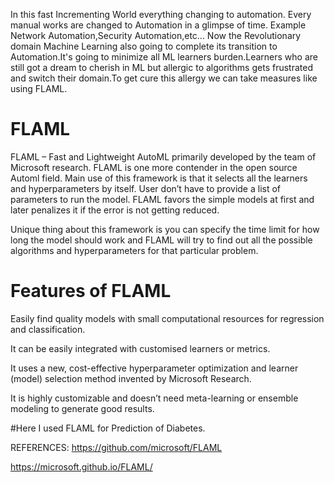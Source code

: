 
In this fast Incrementing World everything changing to automation. Every manual works are changed to Automation in a glimpse of time. Example Network Automation,Security Automation,etc... Now the Revolutionary domain Machine Learning also  going to complete its transition to Automation.It's going to minimize all ML learners burden.Learners who are still got a dream to cherish in ML but allergic to algorithms gets frustrated  and switch their domain.To get cure this allergy we can take measures like using FLAML.
       
    
# FLAML
FLAML – Fast and Lightweight AutoML primarily developed by the team of Microsoft research. FLAML is one more contender in the open source Automl field.  Main use of this framework is that it selects all the learners and hyperparameters by itself. User don’t have to provide a list of parameters to run the model. FLAML favors the simple models at first and later penalizes it if the error is not getting reduced.
       
Unique thing about this framework is you can specify the time limit for how long the model should work and FLAML will try to find out all the possible algorithms and hyperparameters for that particular problem.
       
# Features of FLAML
   
Easily find quality models with small computational resources for regression and classification.

It can be easily integrated with customised learners or metrics.

It uses a new, cost-effective hyperparameter optimization and learner (model) selection method invented by Microsoft Research.

It is highly customizable and doesn’t need meta-learning or ensemble modeling to generate good results.


#Here I used FLAML for Prediction of Diabetes.

REFERENCES:
https://github.com/microsoft/FLAML


https://microsoft.github.io/FLAML/


       
       
